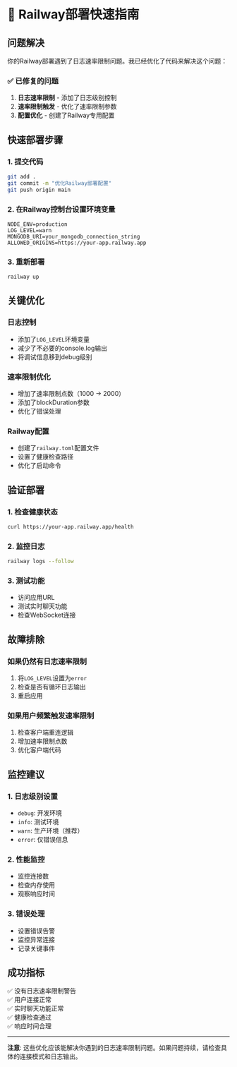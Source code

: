 # 🚀 Railway部署快速指南

## 问题解决

你的Railway部署遇到了日志速率限制问题。我已经优化了代码来解决这个问题：

### ✅ 已修复的问题

1. **日志速率限制** - 添加了日志级别控制
2. **速率限制触发** - 优化了速率限制参数
3. **配置优化** - 创建了Railway专用配置

## 快速部署步骤

### 1. 提交代码

```bash
git add .
git commit -m "优化Railway部署配置"
git push origin main
```

### 2. 在Railway控制台设置环境变量

```
NODE_ENV=production
LOG_LEVEL=warn
MONGODB_URI=your_mongodb_connection_string
ALLOWED_ORIGINS=https://your-app.railway.app
```

### 3. 重新部署

```bash
railway up
```

## 关键优化

### 日志控制
- 添加了`LOG_LEVEL`环境变量
- 减少了不必要的console.log输出
- 将调试信息移到debug级别

### 速率限制优化
- 增加了速率限制点数（1000 → 2000）
- 添加了blockDuration参数
- 优化了错误处理

### Railway配置
- 创建了`railway.toml`配置文件
- 设置了健康检查路径
- 优化了启动命令

## 验证部署

### 1. 检查健康状态
```bash
curl https://your-app.railway.app/health
```

### 2. 监控日志
```bash
railway logs --follow
```

### 3. 测试功能
- 访问应用URL
- 测试实时聊天功能
- 检查WebSocket连接

## 故障排除

### 如果仍然有日志速率限制

1. 将`LOG_LEVEL`设置为`error`
2. 检查是否有循环日志输出
3. 重启应用

### 如果用户频繁触发速率限制

1. 检查客户端重连逻辑
2. 增加速率限制点数
3. 优化客户端代码

## 监控建议

### 1. 日志级别设置
- `debug`: 开发环境
- `info`: 测试环境  
- `warn`: 生产环境（推荐）
- `error`: 仅错误信息

### 2. 性能监控
- 监控连接数
- 检查内存使用
- 观察响应时间

### 3. 错误处理
- 设置错误告警
- 监控异常连接
- 记录关键事件

## 成功指标

✅ 没有日志速率限制警告  
✅ 用户连接正常  
✅ 实时聊天功能正常  
✅ 健康检查通过  
✅ 响应时间合理  

---

**注意**: 这些优化应该能解决你遇到的日志速率限制问题。如果问题持续，请检查具体的连接模式和日志输出。